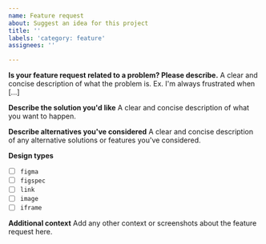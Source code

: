 ```yaml
---
name: Feature request
about: Suggest an idea for this project
title: ''
labels: 'category: feature'
assignees: ''

---
```


**Is your feature request related to a problem? Please describe.**
A clear and concise description of what the problem is. Ex. I'm always frustrated when [...]

**Describe the solution you'd like**
A clear and concise description of what you want to happen.

**Describe alternatives you've considered**
A clear and concise description of any alternative solutions or features you've considered.

**Design types**

- [ ] `figma`
- [ ] `figspec`
- [ ] `link`
- [ ] `image`
- [ ] `iframe`

**Additional context**
Add any other context or screenshots about the feature request here.
